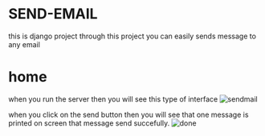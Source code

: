 # SEND-EMAIL
this is django project through this project you can easily sends message to any email
# home
when you run the server then you will see this type of interface
![sendmail](https://user-images.githubusercontent.com/78656754/137631464-662521d5-0425-4345-9d7c-152d16fceee5.png)

when you click on the send button then you will see that one message is printed on screen that message send succefully.
![done](https://user-images.githubusercontent.com/78656754/137631541-e60279e6-c74f-4f73-be24-d7a0ffc8de9c.png)
